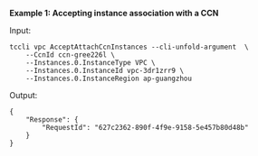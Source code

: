 **Example 1: Accepting instance association with a CCN**



Input: 

```
tccli vpc AcceptAttachCcnInstances --cli-unfold-argument  \
    --CcnId ccn-gree226l \
    --Instances.0.InstanceType VPC \
    --Instances.0.InstanceId vpc-3dr1zrr9 \
    --Instances.0.InstanceRegion ap-guangzhou
```

Output: 
```
{
    "Response": {
        "RequestId": "627c2362-890f-4f9e-9158-5e457b80d48b"
    }
}
```

